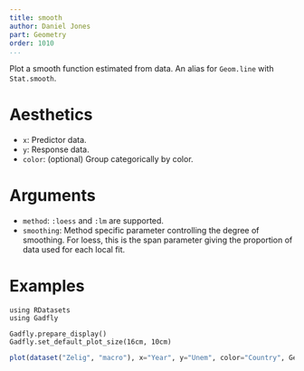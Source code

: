 ```yaml
---
title: smooth
author: Daniel Jones
part: Geometry
order: 1010
...
```


Plot a smooth function estimated from data. An alias for `Geom.line` with `Stat.smooth`.

# Aesthetics

  * `x`: Predictor data.
  * `y`: Response data.
  * `color`: (optional) Group categorically by color.

# Arguments

  * `method`: `:loess` and `:lm` are supported.
  * `smoothing`: Method specific parameter controlling the degree of smoothing.
    For loess, this is the span parameter giving the proportion of data
    used for each local fit.

# Examples

```{.julia hide="true" results="none"}
using RDatasets
using Gadfly

Gadfly.prepare_display()
Gadfly.set_default_plot_size(16cm, 10cm)
```

```julia
plot(dataset("Zelig", "macro"), x="Year", y="Unem", color="Country", Geom.point, Geom.smooth)
```
